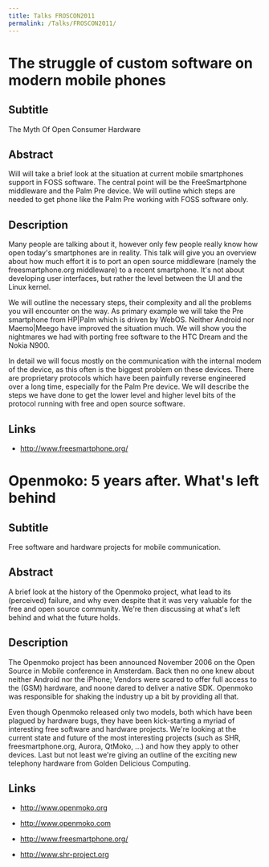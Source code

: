 ```yaml
---
title: Talks FROSCON2011
permalink: /Talks/FROSCON2011/
---
```


The struggle of custom software on modern mobile phones
=======================================================

Subtitle
--------

The Myth Of Open Consumer Hardware

Abstract
--------

Will will take a brief look at the situation at current mobile smartphones support in FOSS software. The central point will be the FreeSmartphone middleware and the Palm Pre device. We will outline which steps are needed to get phone like the Palm Pre working with FOSS software only.

Description
-----------

Many people are talking about it, however only few people really know how open today's smartphones are in reality. This talk will give you an overview about how much effort it is to port an open source middleware (namely the freesmartphone.org middleware) to a recent smartphone. It's not about developing user interfaces, but rather the level between the UI and the Linux kernel.

We will outline the necessary steps, their complexity and all the problems you will encounter on the way. As primary example we will take the Pre smartphone from HP|Palm which is driven by WebOS. Neither Android nor Maemo|Meego have improved the situation much. We will show you the nightmares we had with porting free software to the HTC Dream and the Nokia N900.

In detail we will focus mostly on the communication with the internal modem of the device, as this often is the biggest problem on these devices. There are proprietary protocols which have been painfully reverse engineered over a long time, especially for the Palm Pre device. We will describe the steps we have done to get the lower level and higher level bits of the protocol running with free and open source software.

Links
-----

-   <http://www.freesmartphone.org/>

Openmoko: 5 years after. What's left behind
===========================================

Subtitle
--------

Free software and hardware projects for mobile communication.

Abstract
--------

A brief look at the history of the Openmoko project, what lead to its (perceived) failure, and why even despite that it was very valuable for the free and open source community. We're then discussing at what's left behind and what the future holds.

Description
-----------

The Openmoko project has been announced November 2006 on the Open Source in Mobile conference in Amsterdam. Back then no one knew about neither Android nor the iPhone; Vendors were scared to offer full access to the (GSM) hardware, and noone dared to deliver a native SDK. Openmoko was responsible for shaking the industry up a bit by providing all that.

Even though Openmoko released only two models, both which have been plagued by hardware bugs, they have been kick-starting a myriad of interesting free software and hardware projects. We're looking at the current state and future of the most interesting projects (such as SHR, freesmartphone.org, Aurora, QtMoko, ...) and how they apply to other devices. Last but not least we're giving an outline of the exciting new telephony hardware from Golden Delicious Computing.

Links
-----

-   <http://www.openmoko.org>

<!-- -->

-   <http://www.openmoko.com>

<!-- -->

-   <http://www.freesmartphone.org/>

<!-- -->

-   <http://www.shr-project.org>
